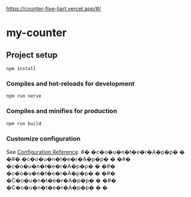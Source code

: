 https://counter-five-liart.vercel.app/#/
# my-counter

## Project setup
```
npm install
```

### Compiles and hot-reloads for development
```
npm run serve
```

### Compiles and minifies for production
```
npm run build
```

### Customize configuration
See [Configuration Reference](https://cli.vuejs.org/config/).
#� �c�o�u�n�t�e�r�A�p�p�
�
�#� �c�o�u�n�t�e�r�A�p�p�
�
�#� �c�o�u�n�t�e�r�A�p�p�
�
�#� �c�o�u�n�t�e�r�A�p�p�
�
�#� �C�o�u�n�t�e�r�A�p�p�
�
�#� �C�o�u�n�t�e�r�A�p�p�
�
�
